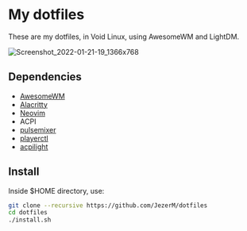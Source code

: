 # My dotfiles
These are my dotfiles, in Void Linux, using AwesomeWM and LightDM.

![Screenshot_2022-01-21-19_1366x768](https://user-images.githubusercontent.com/59768785/150624457-01cabe8a-04f1-4b76-b613-4544c371be69.png)


## Dependencies

- [AwesomeWM][awesomewm]
- [Alacritty][alacritty]
- [Neovim][nvim]
- ACPI
- [pulsemixer][pulsemixer]
- [playerctl][playerctl]
- [acpilight][acpilight]

## Install

Inside $HOME directory, use:
```sh
git clone --recursive https://github.com/JezerM/dotfiles
cd dotfiles
./install.sh
```

[acpilight]: https://gitlab.com/wavexx/acpilight
[pulsemixer]: https://github.com/GeorgeFilipkin/pulsemixer
[playerctl]: https://github.com/altdesktop/playerctl
[awesomewm]: https://github.com/awesomeWM/awesome
[alacritty]: https://github.com/alacritty/alacritty
[nvim]: https://github.com/neovim/neovim

